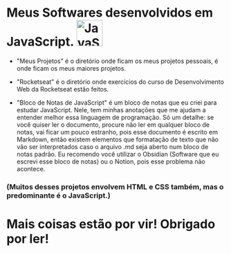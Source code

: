 <h1>Meus Softwares desenvolvidos em JavaScript. <img src="https://skillicons.dev/icons?i=js" height="60" alt="JavaScript logo"></h1>

- "Meus Projetos" é o diretório onde ficam os meus projetos pessoais, é onde ficam os meus maiores projetos.

- "Rocketseat" é o diretório onde exercícios do curso de Desenvolvimento Web da Rocketseat estão feitos.

- "Bloco de Notas de JavaScript" é um bloco de notas que eu criei para estudar JavaScript. Nele, tem minhas anotações que me ajudam a entender melhor essa linguagem de programação. Só um detalhe: se você quiser ler o documento, procure não ler em qualquer bloco de notas, vai ficar um pouco estranho, pois esse documento é escrito em Markdown, então existem elementos que formatação de texto que não vão ser interpretados caso o arquivo .md seja aberto num bloco de notas padrão. Eu recomendo você utilizar o Obsidian (Software que eu escrevi esse bloco de notas) ou o Notion, pois esse problema não acontece.

<h3>(Muitos desses projetos envolvem HTML e CSS também, mas o predominante é o JavaScript.)</h3>

<h1>Mais coisas estão por vir! Obrigado por ler!</h1>

